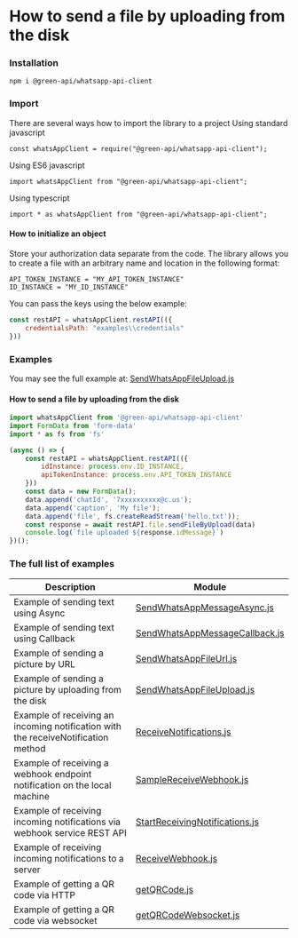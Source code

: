 # How to send a file by uploading from the disk
### Installation
```
npm i @green-api/whatsapp-api-client
```
### Import 
There are several ways how to import the library to a project
Using standard javascript 
```
const whatsAppClient = require("@green-api/whatsapp-api-client");
```
Using ES6 javascript 
```
import whatsAppClient from "@green-api/whatsapp-api-client";
```
Using typescript 
```
import * as whatsAppClient from "@green-api/whatsapp-api-client";
```
#### How to initialize an object

Store your authorization data separate from the code. The library allows you to create a file with an arbitrary name and location in the following format: 
```
API_TOKEN_INSTANCE = "MY_API_TOKEN_INSTANCE"
ID_INSTANCE = "MY_ID_INSTANCE"
```
You can pass the keys using the below example:
``` js
const restAPI = whatsAppClient.restAPI(({
    credentialsPath: "examples\\credentials"
}))
```
### Examples

You may see the full example at: [SendWhatsAppFileUpload.js](https://github.com/green-api/whatsapp-api-client-js/blob/master/examples/SendWhatsAppFileUpload.js)

#### How to send a file by uploading from the disk

``` js
import whatsAppClient from '@green-api/whatsapp-api-client'
import FormData from 'form-data'
import * as fs from 'fs'

(async () => {
    const restAPI = whatsAppClient.restAPI(({
        idInstance: process.env.ID_INSTANCE,
        apiTokenInstance: process.env.API_TOKEN_INSTANCE
    }))
    const data = new FormData();
    data.append('chatId', '7xxxxxxxxxx@c.us');
    data.append('caption', 'My file');
    data.append('file', fs.createReadStream('hello.txt'));
    const response = await restAPI.file.sendFileByUpload(data)
    console.log(`file uploaded ${response.idMessage}`)
})();
```
### The full list of examples

Description |  Module
----- | ----- 
Example of sending text using Async| [SendWhatsAppMessageAsync.js](https://github.com/green-api/whatsapp-api-client-js/blob/master/examples/SendWhatsAppMessageAsync.js)
Example of sending text using Callback| [SendWhatsAppMessageCallback.js](https://github.com/green-api/whatsapp-api-client-js/blob/master/examples/SendWhatsAppMessageCallback.js)
Example of sending a picture by URL | [SendWhatsAppFileUrl.js](https://github.com/green-api/whatsapp-api-client-js/blob/master/examples/SendWhatsAppFileUrl.js)
Example of sending a picture by uploading from the disk | [SendWhatsAppFileUpload.js](https://github.com/green-api/whatsapp-api-client-js/blob/master/examples/SendWhatsAppFileUpload.js)
Example of receiving an incoming notification with the receiveNotification method| [ReceiveNotifications.js](https://github.com/green-api/whatsapp-api-client-js/blob/master/examples/ReceiveNotifications.js)
Example of receiving a webhook endpoint notification on the local machine| [SampleReceiveWebhook.js](https://github.com/green-api/whatsapp-api-client-js/blob/master/examples/SampleReceiveWebhook.js)
Example of receiving incoming notifications via webhook service REST API | [StartReceivingNotifications.js](https://github.com/green-api/whatsapp-api-client-js/blob/master/examples/StartReceivingNotifications.js)
Example of receiving incoming notifications to a server| [ReceiveWebhook.js](https://github.com/green-api/whatsapp-api-client-js/blob/master/examples/ReceiveWebhook.js)
Example of getting a QR code via HTTP | [getQRCode.js](https://github.com/green-api/whatsapp-api-client-js/blob/master/examples/getQRCode.js)
Example of getting a QR code via websocket| [getQRCodeWebsocket.js](https://github.com/green-api/whatsapp-api-client-js/blob/master/examples/getQRCodeWebsocket.js)
